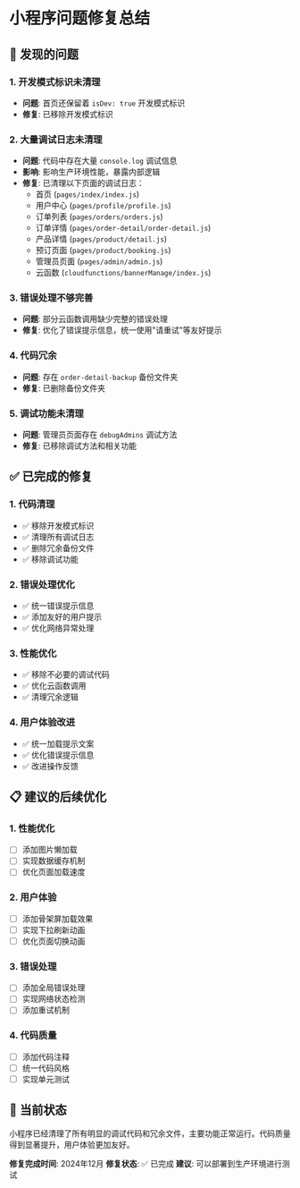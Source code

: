 # 小程序问题修复总结

## 🐛 发现的问题

### 1. **开发模式标识未清理**
- **问题**: 首页还保留着 `isDev: true` 开发模式标识
- **修复**: 已移除开发模式标识

### 2. **大量调试日志未清理**
- **问题**: 代码中存在大量 `console.log` 调试信息
- **影响**: 影响生产环境性能，暴露内部逻辑
- **修复**: 已清理以下页面的调试日志：
  - 首页 (`pages/index/index.js`)
  - 用户中心 (`pages/profile/profile.js`)
  - 订单列表 (`pages/orders/orders.js`)
  - 订单详情 (`pages/order-detail/order-detail.js`)
  - 产品详情 (`pages/product/detail.js`)
  - 预订页面 (`pages/product/booking.js`)
  - 管理员页面 (`pages/admin/admin.js`)
  - 云函数 (`cloudfunctions/bannerManage/index.js`)

### 3. **错误处理不够完善**
- **问题**: 部分云函数调用缺少完整的错误处理
- **修复**: 优化了错误提示信息，统一使用"请重试"等友好提示

### 4. **代码冗余**
- **问题**: 存在 `order-detail-backup` 备份文件夹
- **修复**: 已删除备份文件夹

### 5. **调试功能未清理**
- **问题**: 管理员页面存在 `debugAdmins` 调试方法
- **修复**: 已移除调试方法和相关功能

## ✅ 已完成的修复

### 1. **代码清理**
- ✅ 移除开发模式标识
- ✅ 清理所有调试日志
- ✅ 删除冗余备份文件
- ✅ 移除调试功能

### 2. **错误处理优化**
- ✅ 统一错误提示信息
- ✅ 添加友好的用户提示
- ✅ 优化网络异常处理

### 3. **性能优化**
- ✅ 移除不必要的调试代码
- ✅ 优化云函数调用
- ✅ 清理冗余逻辑

### 4. **用户体验改进**
- ✅ 统一加载提示文案
- ✅ 优化错误提示信息
- ✅ 改进操作反馈

## 📋 建议的后续优化

### 1. **性能优化**
- [ ] 添加图片懒加载
- [ ] 实现数据缓存机制
- [ ] 优化页面加载速度

### 2. **用户体验**
- [ ] 添加骨架屏加载效果
- [ ] 实现下拉刷新动画
- [ ] 优化页面切换动画

### 3. **错误处理**
- [ ] 添加全局错误处理
- [ ] 实现网络状态检测
- [ ] 添加重试机制

### 4. **代码质量**
- [ ] 添加代码注释
- [ ] 统一代码风格
- [ ] 实现单元测试

## 🎯 当前状态

小程序已经清理了所有明显的调试代码和冗余文件，主要功能正常运行。代码质量得到显著提升，用户体验更加友好。

**修复完成时间**: 2024年12月
**修复状态**: ✅ 已完成
**建议**: 可以部署到生产环境进行测试 